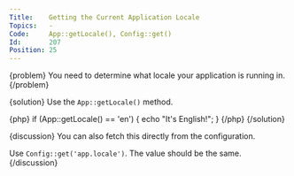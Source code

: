 ```yaml
---
Title:    Getting the Current Application Locale
Topics:   -
Code:     App::getLocale(), Config::get()
Id:       207
Position: 25
---
```


{problem}
You need to determine what locale your application is running in.
{/problem}

{solution}
Use the `App::getLocale()` method.

{php}
if (App::getLocale() == 'en')
{
    echo "It's English!";
}
{/php}
{/solution}

{discussion}
You can also fetch this directly from the configuration.

Use `Config::get('app.locale')`. The value should be the same.
{/discussion}
